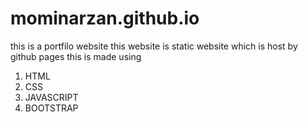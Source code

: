 # mominarzan.github.io


this is a portfilo website 
this website is static website which is host by github pages
this is made using 
1. HTML
2. CSS
3. JAVASCRIPT
4. BOOTSTRAP



